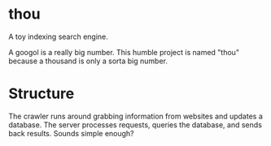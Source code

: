 # thou

A toy indexing search engine.

A googol is a really big number. This humble project is named "thou" because a
thousand is only a sorta big number.

# Structure

The crawler runs around grabbing information from websites and updates a
database. The server processes requests, queries the database, and sends back
results. Sounds simple enough?
